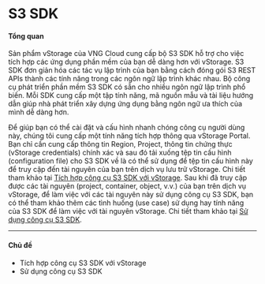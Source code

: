 # S3 SDK

#### Tổng quan 

Sản phẩm vStorage của VNG Cloud cung cấp bộ S3 SDK hỗ trợ cho việc tích hợp các ứng dụng phần mềm của bạn dễ dàng hơn với vStorage. S3 SDK đơn giản hóa các tác vụ lập trình của bạn bằng cách đóng gói S3 REST APIs thành các tính năng trong các ngôn ngữ lập trình khác nhau. Bộ công cụ phát triển phần mềm S3 SDK có sẵn cho nhiều ngôn ngữ lập trình phổ biến. Mỗi SDK cung cấp một tập tính năng, mã nguồn mẫu và tài liệu hướng dẫn giúp nhà phát triển xây dựng ứng dụng bằng ngôn ngữ ưa thích của mình dễ dàng hơn.

Để giúp bạn có thể cài đặt và cấu hình nhanh chóng công cụ người dùng này, chúng tôi cung cấp một tính năng tích hợp thông qua vStorage Portal. Bạn chỉ cần cung cấp thông tin Region, Project, thông tin chứng thực (vStorage credentials) chính xác và sau đó tải xuống tệp tin cấu hình (configuration file) cho S3 SDK về là có thể sử dụng để tệp tin cấu hình này để truy cập đến tài nguyên của bạn trên dịch vụ lưu trữ vStorage. Chi tiết tham khảo tại [Tích hợp công cụ S3 SDK với vStorage](https://docs.vngcloud.vn/vng-cloud-document/vn/vstorage/object-storage/vstorage-hcm03/3rd-party-softwares/s3-sdk/tich-hop-cong-cu-s3-sdk-voi-vstorage).  Sau khi đã truy cập được các tài nguyên (project, container, object, v.v.) của bạn trên dịch vụ vStorage, để làm việc với các tài nguyên này sử dụng công cụ S3 SDK, bạn có thể tham khảo thêm các tình huống (use case) sử dụng hay tính năng của S3 SDK để làm việc với tài nguyên vStorage. Chi tiết tham khảo tại [Sử dụng công cụ S3 SDK](https://docs.vngcloud.vn/vng-cloud-document/vn/vstorage/object-storage/vstorage-hcm03/3rd-party-softwares/s3-sdk/su-dung-cong-cu-s3-sdk).

***

#### Chủ đề 

* Tích hợp công cụ S3 SDK với vStorage
* Sử dụng công cụ S3 SDK
